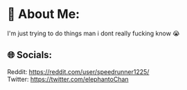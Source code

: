 # 💫 About Me: 
I'm just trying to do things man i dont really fucking know 😭


## 🌐 Socials:
Reddit: https://reddit.com/user/speedrunner1225/
<br>
Twitter: https://twitter.com/elephantoChan

